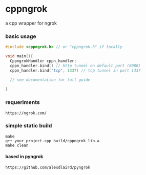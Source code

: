 # cppngrok
a cpp wrapper for ngrok

### basic usage
```cpp
#include <cppngrok.h> // or "cppngrok.h" if locally

void main(){
  CppngrokHandler cppn_handler;
  cppn_handler.bind() // http tunnel on default port (8080)
  cppn_handler.bind("tcp", 1337) // tcp tunnel in port 1337
  
  // see documentation for full guide

}
```
### requeriments

```
https://ngrok.com/
```

### simple static build

```
make
g++ your_project.cpp build/cppngrok_lib.a
make clean
```

#### based in pyngrok
```
https://github.com/alexdlaird/pyngrok
```
